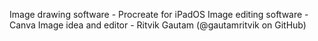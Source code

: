 Image drawing software - Procreate for iPadOS
Image editing software - Canva
Image idea and editor - Ritvik Gautam (@gautamritvik on GitHub)
